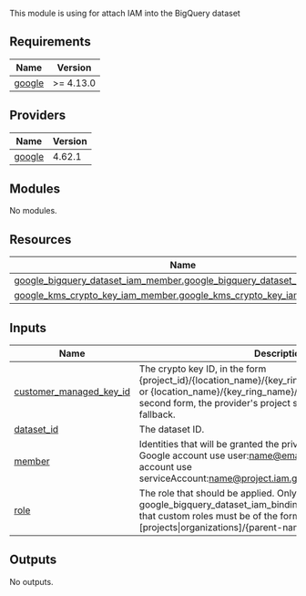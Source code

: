 This module is using for attach IAM into the BigQuery dataset

<!-- BEGIN_TF_DOCS -->
## Requirements

| Name | Version |
|------|---------|
| <a name="requirement_google"></a> [google](#requirement\_google) | >= 4.13.0 |

## Providers

| Name | Version |
|------|---------|
| <a name="provider_google"></a> [google](#provider\_google) | 4.62.1 |

## Modules

No modules.

## Resources

| Name | Type |
|------|------|
| [google_bigquery_dataset_iam_member.google_bigquery_dataset_iam_member](https://registry.terraform.io/providers/hashicorp/google/latest/docs/resources/bigquery_dataset_iam_member) | resource |
| [google_kms_crypto_key_iam_member.google_kms_crypto_key_iam_member](https://registry.terraform.io/providers/hashicorp/google/latest/docs/resources/kms_crypto_key_iam_member) | resource |

## Inputs

| Name | Description | Type | Default | Required |
|------|-------------|------|---------|:--------:|
| <a name="input_customer_managed_key_id"></a> [customer\_managed\_key\_id](#input\_customer\_managed\_key\_id) | The crypto key ID, in the form {project\_id}/{location\_name}/{key\_ring\_name}/{crypto\_key\_name} or {location\_name}/{key\_ring\_name}/{crypto\_key\_name}. In the second form, the provider's project setting will be used as a fallback. | `string` | n/a | yes |
| <a name="input_dataset_id"></a> [dataset\_id](#input\_dataset\_id) | The dataset ID. | `string` | n/a | yes |
| <a name="input_member"></a> [member](#input\_member) | Identities that will be granted the privilege in role. If this is a Google account use user:name@email.com, if this is a service account use serviceAccount:name@project.iam.gserviceaccount.com | `string` | n/a | yes |
| <a name="input_role"></a> [role](#input\_role) | The role that should be applied. Only one google\_bigquery\_dataset\_iam\_binding can be used per role. Note that custom roles must be of the format [projects\|organizations]/{parent-name}/roles/{role-name}. | `string` | n/a | yes |

## Outputs

No outputs.
<!-- END_TF_DOCS -->
